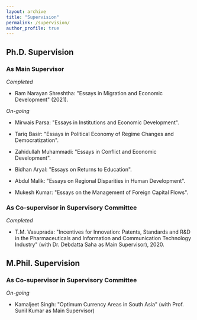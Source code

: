 ```yaml
---
layout: archive
title: "Supervision"
permalink: /supervision/
author_profile: true
---
```


## Ph.D. Supervision

### As Main Supervisor

*Completed*

* Ram Narayan Shreshtha: "Essays in Migration and Economic Development" (2021).


*On-going*

* Mirwais Parsa: "Essays in Institutions and Economic Development".

* Tariq Basir: "Essays in Political Economy of Regime Changes and Democratization".

* Zahidullah Muhammadi: "Essays in Conflict and Economic Development".

* Bidhan Aryal: "Essays on Returns to Education".

* Abdul Malik: "Essays on Regional Disparities in Human Development".

* Mukesh Kumar: "Essays on the Management of Foreign Capital Flows".

### As Co-supervisor in Supervisory Committee

*Completed*

* T.M. Vasuprada: "Incentives for Innovation: Patents, Standards and R\&D in the Pharmaceuticals and Information and Communication Technology Industry" (with Dr. Debdatta Saha as Main Supervisor), 2020.



## M.Phil. Supervision

### As Co-supervisor in Supervisory Committee

*On-going*

* Kamaljeet Singh: "Optimum Currency Areas in South Asia" (with Prof. Sunil Kumar as Main Supervisor)
